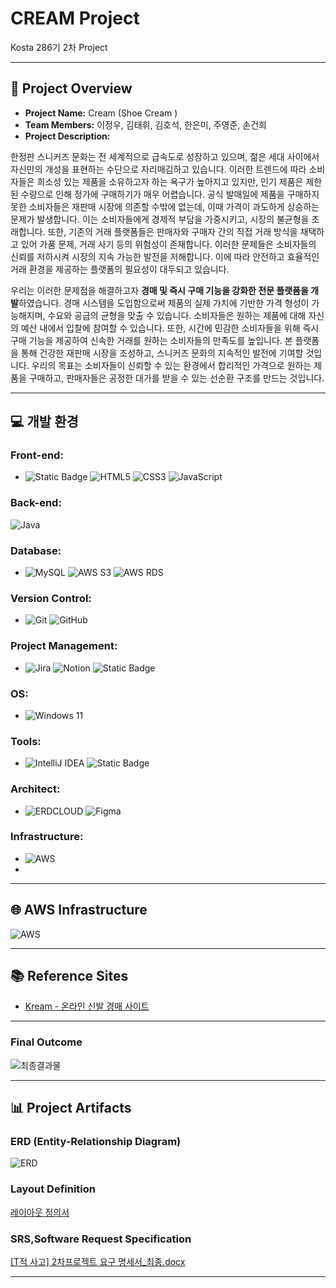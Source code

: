 # CREAM Project

Kosta 286기 2차 Project  

---

## 📑 Project Overview
- **Project Name:** Cream (Shoe Cream )  
- **Team Members:** 이정우, 김태휘, 김호석, 한은미, 주영준, 손건희  
- **Project Description:**
  
﻿한정판 스니커즈 문화는 전 세계적으로 급속도로 성장하고 있으며, 젊은 세대 사이에서 자신만의 개성을 표현하는 수단으로 자리매김하고 있습니다. 이러한 트렌드에 따라 소비자들은 희소성 있는 제품을 소유하고자 하는 욕구가 높아지고 있지만, 인기 제품은 제한된 수량으로 인해 정가에 구매하기가 매우 어렵습니다. 공식 발매일에 제품을 구매하지 못한 소비자들은 재판매 시장에 의존할 수밖에 없는데, 이때 가격이 과도하게 상승하는 문제가 발생합니다. 이는 소비자들에게 경제적 부담을 가중시키고, 시장의 불균형을 초래합니다. ﻿또한, 기존의 거래 플랫폼들은 판매자와 구매자 간의 직접 거래 방식을 채택하고 있어 가품 문제, 거래 사기 등의 위험성이 존재합니다. 이러한 문제들은 소비자들의 신뢰를 저하시켜 시장의 지속 가능한 발전을 저해합니다. 이에 따라 안전하고 효율적인 거래 환경을 제공하는 플랫폼의 필요성이 대두되고 있습니다.

﻿우리는 이러한 문제점을 해결하고자 **경매 및 즉시 구매 기능을 강화한 전문 플랫폼을 개발**하였습니다. 경매 시스템을 도입함으로써 제품의 실제 가치에 기반한 가격 형성이 가능해지며, 수요와 공급의 균형을 맞출 수 있습니다. 소비자들은 원하는 제품에 대해 자신의 예산 내에서 입찰에 참여할 수 있습니다. 또한, 시간에 민감한 소비자들을 위해 즉시 구매 기능을 제공하여 신속한 거래를 원하는 소비자들의 만족도를 높입니다.
 본 플랫폼을 통해 건강한 재판매 시장을 조성하고, 스니커즈 문화의 지속적인 발전에 기여할 것입니다. 우리의 목표는 소비자들이 신뢰할 수 있는 환경에서 합리적인 가격으로 원하는 제품을 구매하고, 판매자들은 공정한 대가를 받을 수 있는 선순환 구조를 만드는 것입니다.


 
---

## 💻 개발 환경

### Front-end:
- ![Static Badge](https://img.shields.io/badge/JSP%26Servlet-000000?style=for-the-badge) ![HTML5](https://img.shields.io/badge/html5-%23E34F26?style=for-the-badge&logo=html5&logoColor=white)
![CSS3](https://img.shields.io/badge/css3-%231572B6?style=for-the-badge&logo=css3) ![JavaScript](https://img.shields.io/badge/javascript-black?style=for-the-badge&logo=javascript&logoColor=%23F7DF1E)

### Back-end:
![Java](https://img.shields.io/badge/java-%23e14a3a?style=for-the-badge)

### Database:
- ![MySQL](https://img.shields.io/badge/mysql-%234479A1?style=for-the-badge&logo=mysql&logoColor=white)
![AWS S3](https://img.shields.io/badge/s3-%23569A31?style=for-the-badge&logo=amazons3&logoColor=white)
![AWS RDS](https://img.shields.io/badge/rds-%23527FFF?style=for-the-badge&logo=amazonrds&logoColor=white)

### Version Control:
- ![Git](https://img.shields.io/badge/git-%23F05032?style=for-the-badge&logo=git&logoColor=white)
![GitHub](https://img.shields.io/badge/github-%23181717?style=for-the-badge&logo=github)

### Project Management:
- ![Jira](https://img.shields.io/badge/jira-%230052CC?style=for-the-badge&logo=jira)
![Notion](https://img.shields.io/badge/notion-%23000000?style=for-the-badge&logo=notion)
![Static Badge](https://img.shields.io/badge/slack-%234A154B?style=for-the-badge&logo=slack)

### OS:
- ![Windows 11](https://img.shields.io/badge/window11-blue?style=for-the-badge)

### Tools:
- ![IntelliJ IDEA](https://img.shields.io/badge/intellij-%23000000?style=for-the-badge&logo=intellijidea)
![Static Badge](https://img.shields.io/badge/eclipseide-%232C2255?style=for-the-badge&logo=eclipseide)


### Architect:
- ![ERDCLOUD](https://img.shields.io/badge/ERDCLOUD-black?style=for-the-badge&logo=icloud&logoColor=white)
![Figma](https://img.shields.io/badge/figma-%23F24E1E?style=for-the-badge&logo=figma&logoColor=white)

### Infrastructure:
- ![AWS](https://img.shields.io/badge/AWS-%23232F3E?style=for-the-badge&logo=amazonwebservices&logoColor=white)
- 
---

## 🌐 AWS Infrastructure  
![AWS](https://github.com/user-attachments/assets/32dc947a-6639-4669-9aeb-3133fcbef338)

---

## 📚 Reference Sites  
- [Kream - 온라인 신발 경매 사이트](https://kream.co.kr/?airbridge_referrer=airbridge%3Dtrue%26event_uuid%3D0106418e-3582-4c15-928a-db6ebf741b10%26client_id%3Dbd892dce-96f7-456d-ba38-dc2939f41974%26referrer_timestamp%3D1734504220330%26channel%3Dnaver.searchad%26campaign%3DBS%26ad_group%3DPC_241216_2%26ad_creative%3DPC_241216_2_homelink%26term%3DKREAM%26sub_id%3D3&utm_source=naver.searchad&utm_campaign=BS&utm_medium=3&utm_term=KREAM&channel=naver.searchad&campaign=BS&ad_group=PC_241216_2&ad_creative=PC_241216_2_homelink&term=KREAM&sub_id=3&n_media=27758&n_query=KREAM&n_rank=1&n_ad_group=grp-a001-04-000000041246956&n_ad=nad-a001-04-000000339143353&n_keyword_id=nkw-a001-04-000006110978940&n_keyword=KREAM&n_campaign_type=4&n_contract=tct-a001-04-000000000993819&n_ad_group_type=5&NaPm=ct%3Dm4tj11ls%7Cci%3D0A00000qpQ9BK-33bLok%7Ctr%3Dbrnd%7Chk%3Df393f781f10e1ba57d1be2c11f2362e22c88a6cd%7Cnacn%3DbjXwBUwoDRnQ)

---

### Final Outcome  
![최종결과물](https://github.com/user-attachments/assets/04ea78c1-4722-4ea2-8ab4-242cce8cdc73)

---

## 📊 Project Artifacts

### ERD (Entity-Relationship Diagram)  
![ERD](https://github.com/user-attachments/assets/87bd1928-d508-48ff-974d-2602428efa57)

### Layout Definition  

[레이아웃 정의서](https://www.figma.com/design/nCyCKo568Sx0qHetEk0MCe/Cream?node-id=0-1&p=f&t=g0DRtKQQK5wVMyxF-0)

### SRS,Software Request Specification  

[[T적 사고] 2차프로젝트 요구 명세서_최종.docx](https://github.com/user-attachments/files/18176346/T.2._.docx)

---

